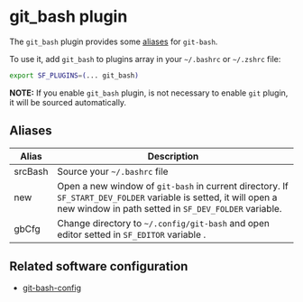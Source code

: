 # git_bash plugin

The `git_bash` plugin provides some [aliases](#aliases) for `git-bash`.

To use it, add `git_bash` to plugins array in your `~/.bashrc` or `~/.zshrc` file:

```sh
export SF_PLUGINS=(... git_bash)
```

**NOTE:** If you enable `git_bash` plugin, is not necessary to enable `git` plugin, it will be sourced automatically.

## Aliases

| Alias   | Description                                                                                                                                                              |
| ------- | ------------------------------------------------------------------------------------------------------------------------------------------------------------------------ |
| srcBash | Source your `~/.bashrc` file                                                                                                                                             |
| new     | Open a new window of `git-bash` in current directory. If `SF_START_DEV_FOLDER` variable is setted, it will open a new window in path setted in `SF_DEV_FOLDER` variable. |
| gbCfg   | Change directory to `~/.config/git-bash` and open editor setted in `SF_EDITOR` variable .                                                                                |

## Related software configuration

- [git-bash-config](https://github.com/Hdoc1509/git-bash-config)
